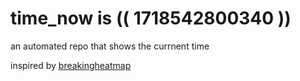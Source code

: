 # time_now is (( 1718542800340 ))

an automated repo that shows the currnent time

inspired by [breakingheatmap](https://github.com/breakingheatmap/breakingheatmap)